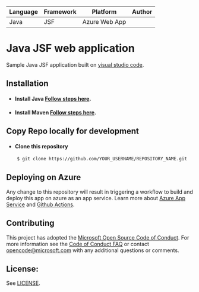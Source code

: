 | Language | Framework | Platform | Author |
| -------- | -------- |--------|--------|
| Java | JSF | Azure Web App| |


# Java JSF web application

Sample Java JSF application built on [visual studio code](https://code.visualstudio.com/).

## Installation

- #### Install Java [Follow steps here](https://www.java.com/en/download/help/download_options.html).

- #### Install Maven [Follow steps here](https://maven.apache.org/install.html).

## Copy Repo locally for development

 - #### Clone this repository  

```bash
    $ git clone https://github.com/YOUR_USERNAME/REPOSITORY_NAME.git
```

## Deploying on Azure

Any change to this repository will result in triggering a workflow to build and deploy this app on azure as an app service. Learn more about [Azure App Service](https://docs.microsoft.com/en-us/azure/app-service/) and [Github Actions](https://docs.github.com/en/actions).


## Contributing

This project has adopted the [Microsoft Open Source Code of Conduct](https://opensource.microsoft.com/codeofconduct/). For more information see the [Code of Conduct FAQ](https://opensource.microsoft.com/codeofconduct/faq/) or contact [opencode@microsoft.com](mailto:opencode@microsoft.com) with any additional questions or comments.

## License:

See [LICENSE](LICENSE).